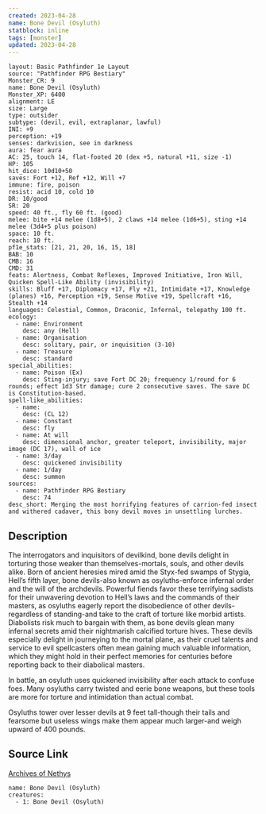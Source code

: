 ```yaml
---
created: 2023-04-28
name: Bone Devil (Osyluth)
statblock: inline
tags: [monster]
updated: 2023-04-28
---
```

```statblock
layout: Basic Pathfinder 1e Layout
source: "Pathfinder RPG Bestiary"
Monster_CR: 9
name: Bone Devil (Osyluth)
Monster_XP: 6400
alignment: LE
size: Large
type: outsider
subtype: (devil, evil, extraplanar, lawful)
INI: +9
perception: +19
senses: darkvision, see in darkness
aura: fear aura
AC: 25, touch 14, flat-footed 20 (dex +5, natural +11, size -1)
HP: 105
hit_dice: 10d10+50
saves: Fort +12, Ref +12, Will +7
immune: fire, poison
resist: acid 10, cold 10
DR: 10/good
SR: 20
speed: 40 ft., fly 60 ft. (good)
melee: bite +14 melee (1d8+5), 2 claws +14 melee (1d6+5), sting +14 melee (3d4+5 plus poison)
space: 10 ft.
reach: 10 ft.
pf1e_stats: [21, 21, 20, 16, 15, 18]
BAB: 10
CMB: 16
CMD: 31
feats: Alertness, Combat Reflexes, Improved Initiative, Iron Will, Quicken Spell-Like Ability (invisibility)
skills: Bluff +17, Diplomacy +17, Fly +21, Intimidate +17, Knowledge (planes) +16, Perception +19, Sense Motive +19, Spellcraft +16, Stealth +14
languages: Celestial, Common, Draconic, Infernal, telepathy 100 ft.
ecology:
  - name: Environment
    desc: any (Hell)
  - name: Organisation
    desc: solitary, pair, or inquisition (3-10)
  - name: Treasure
    desc: standard
special_abilities:
  - name: Poison (Ex)
    desc: Sting-injury; save Fort DC 20; frequency 1/round for 6 rounds; effect 1d3 Str damage; cure 2 consecutive saves. The save DC is Constitution-based.
spell-like_abilities:
  - name:
    desc: (CL 12)
  - name: Constant
    desc: fly
  - name: At will
    desc: dimensional anchor, greater teleport, invisibility, major image (DC 17), wall of ice
  - name: 3/day
    desc: quickened invisibility
  - name: 1/day
    desc: summon
sources:
  - name: Pathfinder RPG Bestiary
    desc: 74
desc_short: Merging the most horrifying features of carrion-fed insect and withered cadaver, this bony devil moves in unsettling lurches.
```
## Description
The interrogators and inquisitors of devilkind, bone devils delight in torturing those weaker than themselves-mortals, souls, and other devils alike. Born of ancient heresies mired amid the Styx-fed swamps of Stygia, Hell’s fifth layer, bone devils-also known as osyluths-enforce infernal order and the will of the archdevils. Powerful fiends favor these terrifying sadists for their unwavering devotion to Hell’s laws and the commands of their masters, as osyluths eagerly report the disobedience of other devils-regardless of standing-and take to the craft of torture like morbid artists. Diabolists risk much to bargain with them, as bone devils glean many infernal secrets amid their nightmarish calcified torture hives. These devils especially delight in journeying to the mortal plane, as their cruel talents and service to evil spellcasters often mean gaining much valuable information, which they might hold in their perfect memories for centuries before reporting back to their diabolical masters.

In battle, an osyluth uses quickened invisibility after each attack to confuse foes. Many osyluths carry twisted and eerie bone weapons, but these tools are more for torture and intimidation than actual combat.

Osyluths tower over lesser devils at 9 feet tall-though their tails and fearsome but useless wings make them appear much larger-and weigh upward of 400 pounds.
## Source Link
[Archives of Nethys](https://aonprd.com/MonsterDisplay.aspx?ItemName=Bone%20Devil%20(Osyluth))
```encounter-table
name: Bone Devil (Osyluth)
creatures:
  - 1: Bone Devil (Osyluth)
```
